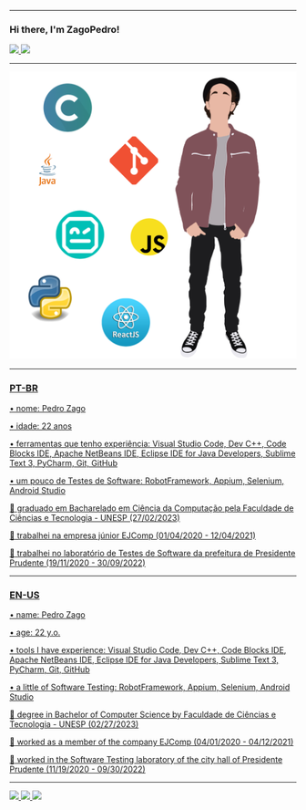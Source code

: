 ------------------------------------------------------------------------------------------

### Hi there, I'm ZagoPedro!

<div>
  <a href="https://github.com/ZagoPedro">
  <img height="180em" src="https://github-readme-stats.vercel.app/api?username=ZagoPedro&show_icons=true&theme=tokyonight&include_all_commits=true&count_private=true"/>
  <img height="180em" src="https://github-readme-stats.vercel.app/api/top-langs/?username=ZagoPedro&layout=compact&langs_count=7&theme=tokyonight"/>
</div>

------------------------------------------------------------------------------------------
  
<img src="image/Me.png" width="750">
  
------------------------------------------------------------------------------------------

### PT-BR
  
• nome: Pedro Zago

• idade: 22 anos

• ferramentas que tenho experiência: Visual Studio Code, Dev C++, Code Blocks IDE, Apache NetBeans IDE, Eclipse IDE for Java Developers, Sublime Text 3, PyCharm, Git, GitHub

• um pouco de Testes de Software: RobotFramework, Appium, Selenium, Android Studio

:small_blue_diamond: graduado em Bacharelado em Ciência da Computação pela Faculdade de Ciências e Tecnologia - UNESP (27/02/2023)

:small_orange_diamond: trabalhei na empresa júnior EJComp (01/04/2020 - 12/04/2021)

:small_orange_diamond: trabalhei no laboratório de Testes de Software da prefeitura de Presidente Prudente (19/11/2020 - 30/09/2022)

------------------------------------------------------------------------------------------

### EN-US

• name: Pedro Zago

• age: 22 y.o.

• tools I have experience: Visual Studio Code, Dev C++, Code Blocks IDE, Apache NetBeans IDE, Eclipse IDE for Java Developers, Sublime Text 3, PyCharm, Git, GitHub

• a little of Software Testing: RobotFramework, Appium, Selenium, Android Studio

:small_blue_diamond: degree in Bachelor of Computer Science by Faculdade de Ciências e Tecnologia - UNESP (02/27/2023)

:small_orange_diamond: worked as a member of the company EJComp (04/01/2020 - 04/12/2021)

:small_orange_diamond: worked in the Software Testing laboratory of the city hall of Presidente Prudente (11/19/2020 - 09/30/2022)

------------------------------------------------------------------------------------------
  
<div>
  <a href = "mailto:pedro_zago.costa@terra.com.br"> <img src = "https://img.shields.io/badge/-Gmail-%23333?style=for-the-badge&logo=gmail&logoColor=white" target = "_blank"> </a>
  <a href = "https://www.linkedin.com/in/pedro-henrique-zago-costa-7166711a7" target = "_blank"> <img src = "https://img.shields.io/badge/-LinkedIn-%230077B5?style=for-the-badge&logo=linkedin&logoColor=white" target = "_blank"> </a>
  <a href = "https://zagopedro.github.io/react-site" target = "_blank"> <img src = "https://img.shields.io/website-up-down-green-red/http/monip.org.svg" target = "_blank"> </a>
 </div>
